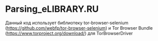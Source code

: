 # Parsing_eLIBRARY.RU

Данный код использует библиотеку tor-browser-selenium (https://github.com/webfp/tor-browser-selenium) и Tor Browser Bundle (https://www.torproject.org/download/) для TorBrowserDriver
